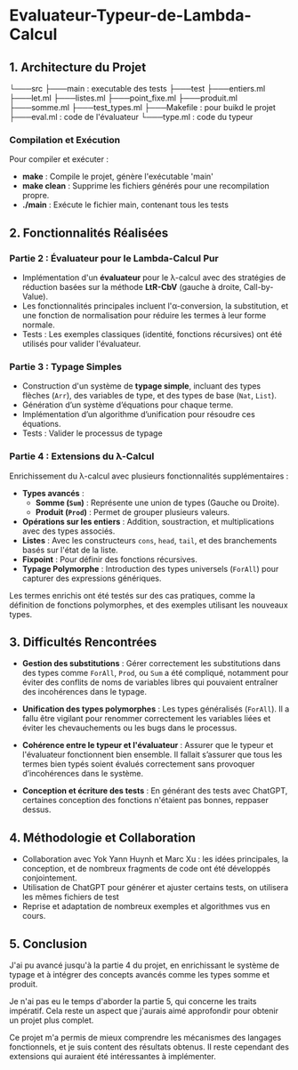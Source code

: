 # Evaluateur-Typeur-de-Lambda-Calcul

## 1. Architecture du Projet

└───src
    ├───main : executable des tests
    ├───test
        ├───entiers.ml
        ├───let.ml
        ├───listes.ml
        ├───point_fixe.ml
        ├───produit.ml
        ├───somme.ml
        ├───test_types.ml
    ├───Makefile : pour buikd le projet
    ├───eval.ml : code de l'évaluateur
    └───type.ml : code du typeur

### Compilation et Exécution

Pour compiler et exécuter :
- **make** : Compile le projet, génère l'exécutable 'main'
- **make clean** : Supprime les fichiers générés pour une recompilation propre.
- **./main** : Exécute le fichier main, contenant tous les tests

## 2. Fonctionnalités Réalisées

### Partie 2 : Évaluateur pour le Lambda-Calcul Pur
- Implémentation d'un **évaluateur** pour le λ-calcul avec des stratégies de réduction basées sur la méthode **LtR-CbV** (gauche à droite, Call-by-Value).
- Les fonctionnalités principales incluent l'α-conversion, la substitution, et une fonction de normalisation pour réduire les termes à leur forme normale.
- Tests : Les exemples classiques (identité, fonctions récursives) ont été utilisés pour valider l'évaluateur.

### Partie 3 : Typage Simples
- Construction d'un système de **typage simple**, incluant des types flèches (`Arr`), des variables de type, et des types de base (`Nat`, `List`).
- Génération d’un système d’équations pour chaque terme.
- Implémentation d’un algorithme d’unification pour résoudre ces équations.
- Tests : Valider le processus de typage

### Partie 4 : Extensions du λ-Calcul
Enrichissement du λ-calcul avec plusieurs fonctionnalités supplémentaires :
- **Types avancés** :
  - **Somme (`Sum`)** : Représente une union de types (Gauche ou Droite). 
  - **Produit (`Prod`)** : Permet de grouper plusieurs valeurs.
- **Opérations sur les entiers** : Addition, soustraction, et multiplications avec des types associés.
- **Listes** : Avec les constructeurs `cons`, `head`, `tail`, et des branchements basés sur l'état de la liste.
- **Fixpoint** : Pour définir des fonctions récursives.
- **Typage Polymorphe** : Introduction des types universels (`ForAll`) pour capturer des expressions génériques.

Les termes enrichis ont été testés sur des cas pratiques, comme la définition de fonctions polymorphes, et des exemples utilisant les nouveaux types.

## 3. Difficultés Rencontrées

- **Gestion des substitutions** : Gérer correctement les substitutions dans des types comme `ForAll`, `Prod`, ou `Sum` a été compliqué, notamment pour éviter des conflits de noms de variables libres qui pouvaient entraîner des incohérences dans le typage.

- **Unification des types polymorphes** : Les types généralisés (`ForAll`). Il a fallu être vigilant pour renommer correctement les variables liées et éviter les chevauchements ou les bugs dans le processus.

- **Cohérence entre le typeur et l'évaluateur** : Assurer que le typeur et l'évaluateur fonctionnent bien ensemble. Il fallait s’assurer que tous les termes bien typés soient évalués correctement sans provoquer d’incohérences dans le système.

- **Conception et écriture des tests** : En générant des tests avec ChatGPT, certaines conception des fonctions n'étaient pas bonnes, reppaser dessus.

## 4. Méthodologie et Collaboration

- Collaboration avec Yok Yann Huynh et Marc Xu : les idées principales, la conception, et de nombreux fragments de code ont été développés conjointement. 
- Utilisation de ChatGPT pour générer et ajuster certains tests, on utilisera les mêmes fichiers de test
- Reprise et adaptation de nombreux exemples et algorithmes vus en cours.

## 5. Conclusion

J'ai pu avancé jusqu'à la partie 4 du projet, en enrichissant le système de typage et à intégrer des concepts avancés comme les types somme et produit.

Je n'ai pas eu le temps d'aborder la partie 5, qui concerne les traits impératif. 
Cela reste un aspect que j'aurais aimé approfondir pour obtenir un projet plus complet.

Ce projet m'a permis de mieux comprendre les mécanismes des langages fonctionnels, et je suis content des résultats obtenus. Il reste cependant des extensions qui auraient été intéressantes à implémenter.